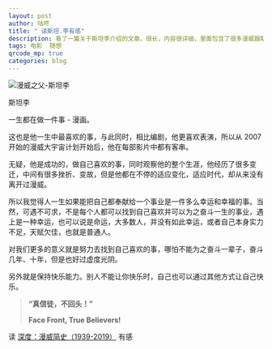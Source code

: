 ```yaml
---
layout: post
author: 咕咚
title: " 读斯坦.李有感"
description: 看了一篇关于斯坦李介绍的文章，很长，内容很详细，里面包含了很多漫威跟斯坦李的故事，本文算是读后感。
tags: 电影  随想 
qrcode_mp: true
categories: blog 
---
```


![漫威之父-斯坦李](http://upload-images.jianshu.io/upload_images/588640-4d596b3347aacecb?imageMogr2/auto-orient/strip%7CimageView2/2/w/1240)

斯坦李

一生都在做一件事 - 漫画。

这也是他一生中最喜欢的事，与此同时，相比编剧，他更喜欢表演，所以从 2007 开始的漫威大宇宙计划开始后，他在每部影片中都有客串。

无疑，他是成功的，做自己喜欢的事，同时观察他的整个生涯，他经历了很多变迁，中间有很多挫折、变故，但是他都在不停的适应变化，适应时代，却从来没有离开过漫威。

所以我觉得人一生如果能把自己都奉献给一个事业是一件多么幸运和幸福的事。当然，可遇不可求，不是每个人都可以找到自己喜欢并可以为之奋斗一生的事业，遇上是一种幸运，也可以说是命运，大多数人，并没有如此幸运，或者自己本身实力不足，天赋欠佳，也就是普通人。

对我们更多的意义就是努力去找到自己喜欢的事，哪怕不能为之奋斗一辈子，奋斗几年、十年，但是也好过虚度光阴。

另外就是保持快乐能力。别人不能让你快乐时，自己也可以通过其他方式让自己快乐。


> **“真信徒，不回头！”**
>
> **Face Front, True Believers!**



读 [深度：漫威简史（1939-2019）](https://mp.weixin.qq.com/s/YecpU7UqKfdEGM5Spuqg2Q) 有感
